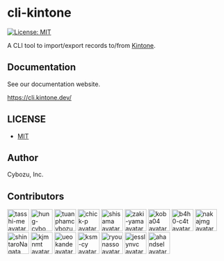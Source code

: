 # cli-kintone

[![License: MIT](https://img.shields.io/badge/License-MIT-yellow.svg)](LICENSE)

A CLI tool to import/export records to/from [Kintone](https://www.kintone.com/).

## Documentation

See our documentation website.

https://cli.kintone.dev/

## LICENSE

- [MIT](https://github.com/kintone/cli-kintone/blob/main/LICENSE)

## Author

Cybozu, Inc.

## Contributors

<!-- credits-begin -->

[<img src="https://avatars.githubusercontent.com/u/33759872?v=4" alt="tasshi-me avatar" width="50" />](https://github.com/tasshi-me) [<img src="https://avatars.githubusercontent.com/u/59815499?v=4" alt="hung-cybo avatar" width="50" />](https://github.com/hung-cybo) [<img src="https://avatars.githubusercontent.com/u/41720778?v=4" alt="tuanphamcybozu avatar" width="50" />](https://github.com/tuanphamcybozu) [<img src="https://avatars.githubusercontent.com/u/14119304?v=4" alt="chick-p avatar" width="50" />](https://github.com/chick-p) [<img src="https://avatars.githubusercontent.com/u/9845816?v=4" alt="shisama avatar" width="50" />](https://github.com/shisama) [<img src="https://avatars.githubusercontent.com/u/1001444?v=4" alt="zaki-yama avatar" width="50" />](https://github.com/zaki-yama) [<img src="https://avatars.githubusercontent.com/u/250407?v=4" alt="koba04 avatar" width="50" />](https://github.com/koba04) [<img src="https://avatars.githubusercontent.com/u/22951237?v=4" alt="b4h0-c4t avatar" width="50" />](https://github.com/b4h0-c4t) [<img src="https://avatars.githubusercontent.com/u/1995370?v=4" alt="nakajmg avatar" width="50" />](https://github.com/nakajmg) [<img src="https://avatars.githubusercontent.com/u/48338353?v=4" alt="shintaroNagata avatar" width="50" />](https://github.com/shintaroNagata) [<img src="https://avatars.githubusercontent.com/u/46946976?v=4" alt="kjmnmt avatar" width="50" />](https://github.com/kjmnmt) [<img src="https://avatars.githubusercontent.com/u/534166?v=4" alt="ueokande avatar" width="50" />](https://github.com/ueokande) [<img src="https://avatars.githubusercontent.com/u/62086225?v=4" alt="ksm-cy avatar" width="50" />](https://github.com/ksm-cy) [<img src="https://avatars.githubusercontent.com/u/62008782?v=4" alt="ryounasso avatar" width="50" />](https://github.com/ryounasso) [<img src="https://avatars.githubusercontent.com/u/117426935?v=4" alt="jesslynvc avatar" width="50" />](https://github.com/jesslynvc) [<img src="https://avatars.githubusercontent.com/u/30670749?v=4" alt="ahandsel avatar" width="50" />](https://github.com/ahandsel)

<!-- credits-end -->
